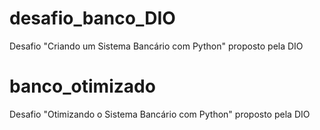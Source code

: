# desafio_banco_DIO
Desafio "Criando um Sistema Bancário com Python" proposto pela DIO

# banco_otimizado
Desafio "Otimizando o Sistema Bancário com Python" proposto pela DIO
